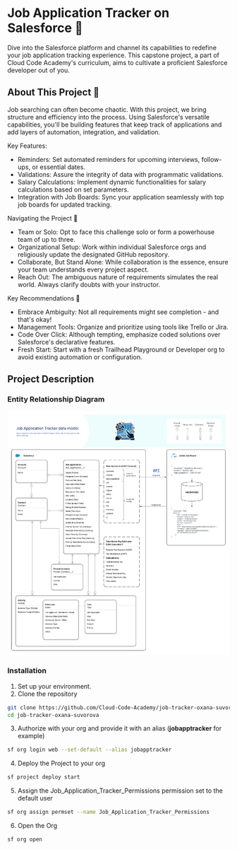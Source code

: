 # Job Application Tracker on Salesforce 🚀

Dive into the Salesforce platform and channel its capabilities to redefine your job application tracking experience. This capstone project, a part of Cloud Code Academy's curriculum, aims to cultivate a proficient Salesforce developer out of you.

## About This Project 📖

Job searching can often become chaotic. With this project, we bring structure and efficiency into the process. Using Salesforce's versatile capabilities, you'll be building features that keep track of applications and add layers of automation, integration, and validation.

Key Features:
- Reminders: Set automated reminders for upcoming interviews, follow-ups, or essential dates.
- Validations: Assure the integrity of data with programmatic validations.
- Salary Calculations: Implement dynamic functionalities for salary calculations based on set parameters.
- Integration with Job Boards: Sync your application seamlessly with top job boards for updated tracking.

Navigating the Project 🧭

- Team or Solo: Opt to face this challenge solo or form a powerhouse team of up to three.
- Organizational Setup: Work within individual Salesforce orgs and religiously update the designated GitHub repository.
- Collaborate, But Stand Alone: While collaboration is the essence, ensure your team understands every project aspect.
- Reach Out: The ambiguous nature of requirements simulates the real world. Always clarify doubts with your instructor.

Key Recommendations 📝

- Embrace Ambiguity: Not all requirements might see completion - and that's okay!
- Management Tools: Organize and prioritize using tools like Trello or Jira.
- Code Over Click: Although tempting, emphasize coded solutions over Salesforce's declarative features.
- Fresh Start: Start with a fresh Trailhead Playground or Developer org to avoid existing automation or configuration.

## Project Description

### Entity Relationship Diagram

![ERD](force-app/main/default/staticresources/images/JobApplicationTrackerERD.png)

### Installation

1. Set up your environment.
2. Clone the repository

```zsh
git clone https://github.com/Cloud-Code-Academy/job-tracker-oxana-suvorova.git
cd job-tracker-oxana-suvorova
```

3. Authorize with your org and provide it with an alias (<strong>jobapptracker</strong> for example)

```zsh
sf org login web --set-default --alias jobapptracker
```

4. Deploy the Project to your org

```zsh
sf project deploy start
```

5. Assign the Job_Application_Tracker_Permissions permission set to the default user

```zsh
sf org assign permset --name Job_Application_Tracker_Permissions
```

6. Open the Org

```zsh
sf org open
```
